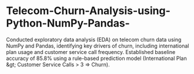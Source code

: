 # Telecom-Churn-Analysis-using-Python-NumPy-Pandas-
Conducted exploratory data analysis (EDA) on telecom churn data using NumPy and Pandas, identifying key drivers of churn, including international plan usage and customer service call frequency. Established baseline accuracy of 85.8% using a rule-based prediction model (International Plan &amp;gt; Customer Service Calls > 3 => Churn).
